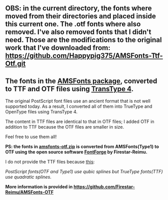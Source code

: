 OBS: in the current directory, the fonts where moved from their directories and placed inside this
current one. The .otf fonts where also removed. I've also removed fonts that I didn't need. Those
are the modifications to the original work that I've downloaded from:
https://github.com/Happypig375/AMSFonts-Ttf-Otf.git 
-----------------------

The fonts in the [AMSFonts package](https://ctan.org/pkg/amsfonts),
converted to TTF and OTF files using [TransType 4](https://www.fontlab.com/font-converter/transtype/).
-----------------------

The original PostScript font files use an ancient format that is not well supported today.
As a result, I converted all of them into TrueType and OpenType files using TransType 4.

The content in TTF files are identical to that in OTF files; I added OTF in addition to TTF because the OTF files are smaller in size.

Feel free to use them all!

**PS: the fonts in [amsfonts-otf.zip](https://github.com/Happypig375/AMSFonts-Ttf-Otf/blob/master/amsfonts-otf.zip) is converted from AMSFonts(Type1) to OTF using the open source software [FontForge](https://fontforge.org/) by Firestar-Reimu.**

I do not provide the TTF files because [this](https://fontforge.org/docs/techref/bezier.html?highlight=spline):

_PostScript fonts(OTF and Type1) use qubic splines but TrueType fonts(TTF) use quadratic splines._

**More information is provided in https://github.com/Firestar-Reimu/AMSFonts-OTF**
